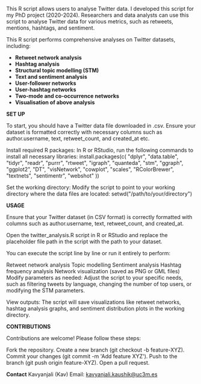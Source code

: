 This R script allows users to analyse Twitter data. I developed this script for my PhD project (2020-2024). Researchers and data analysts can use this script to analyse Twitter data for various metrics, such as retweets, mentions, hashtags, and sentiment.

This R script performs comprehensive analyses on Twitter datasets, including:
- **Retweet network analysis**
- **Hashtag analysis**
- **Structural topic modelling (STM)**
- **Text and sentiment analysis**
- **User-follower networks**
- **User-hashtag networks**
- **Two-mode and co-occurrence networks**
- **Visualisation of above analysis**

**SET UP**

To start, you should have a Twitter data file downloaded in .csv. Ensure your dataset is formatted correctly with necessary columns such as author.username, text, retweet_count, and created_at etc.

Install required R packages: In R or RStudio, run the following commands to install all necessary libraries:
install.packages(c(
  "dplyr", "data.table", "tidyr", "readr", "purrr", "rtweet", "igraph",
  "quanteda", "stm", "ggraph", "ggplot2", "DT", "visNetwork", "cowplot",
  "scales", "RColorBrewer", "textnets", "sentimentr", "webshot"
))

Set the working directory: Modify the script to point to your working directory where the data files are located:
setwd("/path/to/your/directory")

**USAGE**

Ensure that your Twitter dataset (in CSV format) is correctly formatted with columns such as author.username, text, retweet_count, and created_at.

Open the twitter_analysis.R script in R or RStudio and replace the placeholder file path in the script with the path to your dataset.

You can execute the script line by line or run it entirely to perform:

Retweet network analysis
Topic modelling
Sentiment analysis
Hashtag frequency analysis
Network visualization (saved as PNG or GML files)
Modify parameters as needed: Adjust the script to your specific needs, such as filtering tweets by language, changing the number of top users, or modifying the STM parameters.

View outputs: The script will save visualizations like retweet networks, hashtag analysis graphs, and sentiment distribution plots in the working directory.

**CONTRIBUTIONS**

Contributions are welcome! Please follow these steps:

Fork the repository.
Create a new branch (git checkout -b feature-XYZ).
Commit your changes (git commit -m 'Add feature XYZ').
Push to the branch (git push origin feature-XYZ).
Open a pull request.

**Contact**
Kavyanjali (Kav)
Email: kavyanjali.kaushik@uc3m.es

